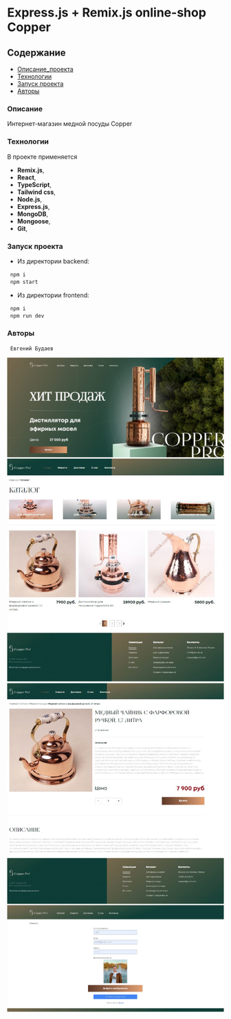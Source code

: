 # Express.js + Remix.js online-shop Copper 

## Содержание
- [Описание_проекта](#Описание_проекта)
- [Технологии](#Технологии)
- [Запуск проекта](#Запуск_проекта)
- [Авторы](#Авторы)

### <a name="Описание_проекта">Описание</a>

Интернет-магазин медной посуды Copper

### <a name="Технологии">Технологии</a>

В проекте применяется
- **Remix.js**,
- **React**,
- **TypeScript**,
- **Tailwind css**,
- **Node.js**,
- **Express.js**,
- **MongoDB**,
- **Mongoose**,
- **Git**,

### <a name="Запуск_проекта">Запуск проекта</a>

- Из директории backend:

```python
 npm i
 npm start
```

- Из директории frontend:

```python
 npm i
 npm run dev
```

### <a name="Авторы">Авторы</a>
```
 Евгений Будаев
```

![Image alt](https://github.com/EvgeniyBudaev/cooper/raw/main/frontend/public/assets/images/readme1.jpg)
![Image alt](https://github.com/EvgeniyBudaev/cooper/raw/main/frontend/public/assets/images/readme2.jpg)
![Image alt](https://github.com/EvgeniyBudaev/cooper/raw/main/frontend/public/assets/images/readme3.jpg)
![Image alt](https://github.com/EvgeniyBudaev/cooper/raw/main/frontend/public/assets/images/readme4.jpg)
